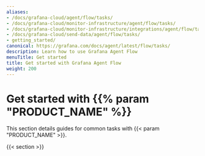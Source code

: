 ```yaml
---
aliases:
- /docs/grafana-cloud/agent/flow/tasks/
- /docs/grafana-cloud/monitor-infrastructure/agent/flow/tasks/
- /docs/grafana-cloud/monitor-infrastructure/integrations/agent/flow/tasks/
- /docs/grafana-cloud/send-data/agent/flow/tasks/
- getting_started/
canonical: https://grafana.com/docs/agent/latest/flow/tasks/
description: Learn how to use Grafana Agent Flow
menuTitle: Get started
title: Get started with Grafana Agent Flow
weight: 200
---
```


# Get started with {{% param "PRODUCT_NAME" %}}

This section details guides for common tasks with {{< param "PRODUCT_NAME" >}}.

{{< section >}}

